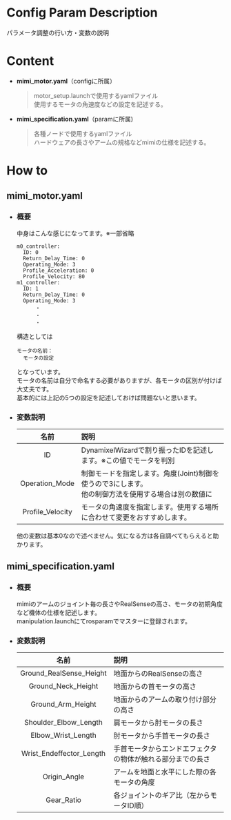 # Config Param Description  
パラメータ調整の行い方・変数の説明  
  
# Content  
- **mimi_motor.yaml**（configに所属）  
    > motor_setup.launchで使用するyamlファイル  
      使用するモータの角速度などの設定を記述する。  
- **mimi_specification.yaml**（paramに所属)  
    > 各種ノードで使用するyamlファイル  
      ハードウェアの長さやアームの規格などmimiの仕様を記述する。  
  
# How to  
## mimi_motor.yaml  
- ### 概要  
  中身はこんな感じになってます。※一部省略  
  ```  
  m0_controller:
    ID: 0
    Return_Delay_Time: 0
    Operating_Mode: 3
    Profile_Acceleration: 0
    Profile_Velocity: 80
  m1_controller:
    ID: 1
    Return_Delay_Time: 0
    Operating_Mode: 3
        ・
        ・
        ・
  ```  
  構造としては
  ```
  モータの名前：
    モータの設定
  ```
  となっています。  
  モータの名前は自分で命名する必要がありますが、各モータの区別が付けば大丈夫です。  
  基本的には上記の5つの設定を記述しておけば問題ないと思います。  
  
- ### 変数説明  
  |名前|説明|  
  |:---:|:---|  
  |ID|DynamixelWizardで割り振ったIDを記述します。※この値でモータを判別|  
  |Operation_Mode|制御モードを指定します。角度(Joint)制御を使うので3にします。<br>他の制御方法を使用する場合は別の数値に|  
  |Profile_Velocity|モータの角速度を指定します。使用する場所に合わせて変更をおすすめします。|  
  
  他の変数は基本0なので述べません。気になる方は各自調べてもらえると助かります。  
  
  
## mimi_specification.yaml  
- ### 概要  
  mimiのアームのジョイント毎の長さやRealSenseの高さ、モータの初期角度など機体の仕様を記述します。  
  manipulation.launchにてrosparamでマスターに登録されます。  
  
- ### 変数説明  
  |名前|説明|  
  |:---:|:---|  
  |Ground_RealSense_Height|地面からのRealSenseの高さ|  
  |Ground_Neck_Height|地面からの首モータの高さ|  
  |Ground_Arm_Height|地面からのアームの取り付け部分の高さ|  
  |Shoulder_Elbow_Length|肩モータから肘モータの長さ|  
  |Elbow_Wrist_Length|肘モータから手首モータの長さ|  
  |Wrist_Endeffector_Length|手首モータからエンドエフェクタの物体が触れる部分までの長さ|  
  |Origin_Angle|アームを地面と水平にした際の各モータの角度|  
  |Gear_Ratio|各ジョイントのギア比（左からモータID順）|  
  
